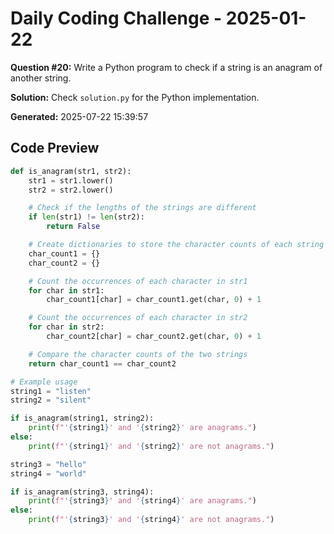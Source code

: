# Daily Coding Challenge - 2025-01-22

**Question #20:** Write a Python program to check if a string is an anagram of another string.

**Solution:** Check `solution.py` for the Python implementation.

**Generated:** 2025-07-22 15:39:57

## Code Preview
```python
def is_anagram(str1, str2):
    str1 = str1.lower()
    str2 = str2.lower()

    # Check if the lengths of the strings are different
    if len(str1) != len(str2):
        return False

    # Create dictionaries to store the character counts of each string
    char_count1 = {}
    char_count2 = {}

    # Count the occurrences of each character in str1
    for char in str1:
        char_count1[char] = char_count1.get(char, 0) + 1

    # Count the occurrences of each character in str2
    for char in str2:
        char_count2[char] = char_count2.get(char, 0) + 1

    # Compare the character counts of the two strings
    return char_count1 == char_count2

# Example usage
string1 = "listen"
string2 = "silent"

if is_anagram(string1, string2):
    print(f"'{string1}' and '{string2}' are anagrams.")
else:
    print(f"'{string1}' and '{string2}' are not anagrams.")

string3 = "hello"
string4 = "world"

if is_anagram(string3, string4):
    print(f"'{string3}' and '{string4}' are anagrams.")
else:
    print(f"'{string3}' and '{string4}' are not anagrams.")
```
